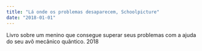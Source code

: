 ```yaml
---
title: "Lá onde os problemas desaparecem, Schoolpicture"
date: "2018-01-01"
---
```


Livro sobre um menino que consegue superar seus problemas com a ajuda do seu avô mecânico quântico. 2018
